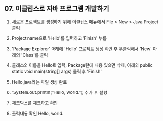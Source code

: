 ## 07. 이클립스로 자바 프로그램 개발하기

1. 새로운 프로젝트를 생성하기 위해 이클립스 메뉴에서 File > New > Java Project 클릭

2. Project name으로 'Hello'를 입력하고 'Finish' 누름

3. 'Package Explorer' 아래에 'Hello' 프로젝트 생성 확인 후 우클릭해서 'New' 아래의 'Class'를 클릭

4. 클래스의 이름을 Hello로 입력, Package란에 내용 있으면 삭제, 아래의 public static void main(string[] args) 클릭 후 'Finish'

5. Hello.java라는 파일 생성 완료

6. 'System.out.println("Hello, world."); 추가 후 실행

7. 체크박스를 체크하고 확인

8. 출력내용 확인 Hello, world.
